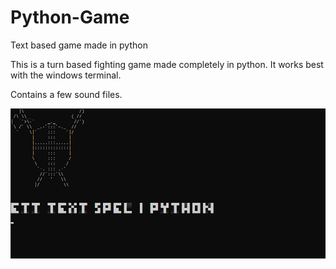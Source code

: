 # Python-Game
Text based game made in python

This is a turn based fighting game made completely in python. It works best with the windows terminal.

Contains a few sound files.


<img src="screenshot.PNG" alt="Screenshot" title="Game Screenshot">

